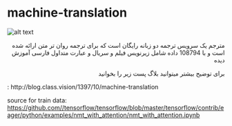 # machine-translation

![alt text](http://s8.picofile.com/file/8348283550/Screenshot_from_2019_01_09_01_08_25.png)

<p align="right">مترجم 
یک سرویس ترجمه دو زبانه رایگان است که برای ترجمه روان تر متن ارائه شده است
  و با 108794 داده شامل زیرنویس فیلم و سریال و عبارت متداول فارسی آموزش دیده



</p>
<p align="right">برای توضیح بیشتر میتوانید بلاگ پست زیر را بخوانید</p>:
http://blog.class.vision/1397/10/machine-translation

source for train data: https://github.com//tensorflow/tensorflow/blob/master/tensorflow/contrib/eager/python/examples/nmt_with_attention/nmt_with_attention.ipynb

